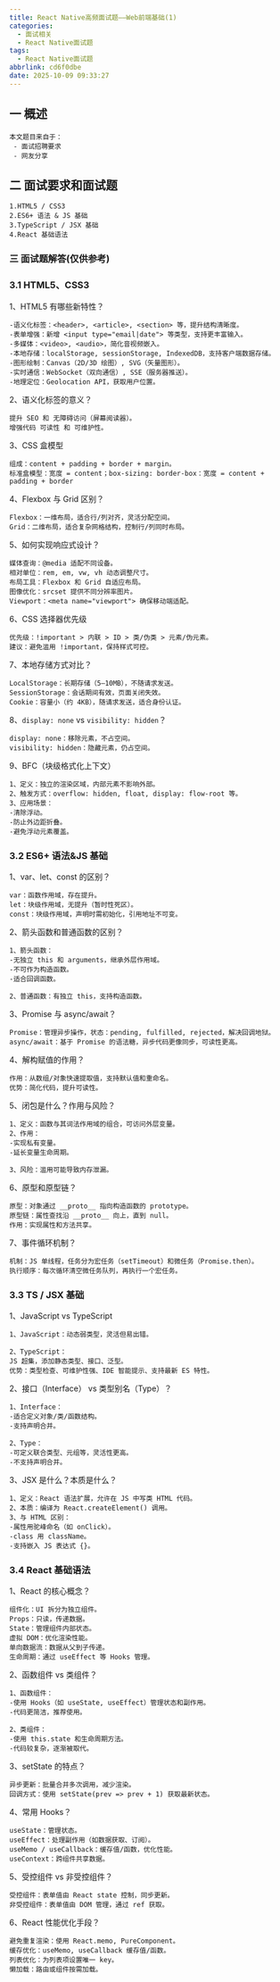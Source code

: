 ```yaml
---
title: React Native高频面试题——Web前端基础(1)
categories:
  - 面试相关
  - React Native面试题
tags:
  - React Native面试题
abbrlink: cd6f0dbe
date: 2025-10-09 09:33:27
---
```

## 一 概述

```
本文题目来自于：
 - 面试招聘要求
 - 网友分享
```

<!--more-->

## 二  面试要求和面试题

```
1.HTML5 / CSS3
2.ES6+ 语法 & JS 基础
3.TypeScript / JSX 基础
4.React 基础语法
```

### 三 面试题解答(仅供参考)

### 3.1 HTML5、CSS3

1、HTML5 有哪些新特性？

```
-语义化标签：<header>, <article>, <section> 等，提升结构清晰度。
-表单增强：新增 <input type="email|date"> 等类型，支持更丰富输入。
-多媒体：<video>, <audio>，简化音视频嵌入。
-本地存储：localStorage, sessionStorage, IndexedDB，支持客户端数据存储。
-图形绘制：Canvas（2D/3D 绘图）, SVG（矢量图形）。
-实时通信：WebSocket（双向通信）, SSE（服务器推送）。
-地理定位：Geolocation API，获取用户位置。
```

2、语义化标签的意义？

```
提升 SEO 和 无障碍访问（屏幕阅读器）。
增强代码 可读性 和 可维护性。
```

3、CSS 盒模型

```
组成：content + padding + border + margin。
标准盒模型：宽度 = content；box-sizing: border-box：宽度 = content + padding + border
```

4、Flexbox 与 Grid 区别？

```
Flexbox：一维布局，适合行/列对齐，灵活分配空间。
Grid：二维布局，适合复杂网格结构，控制行/列同时布局。
```

5、如何实现响应式设计？

```
媒体查询：@media 适配不同设备。
相对单位：rem, em, vw, vh 动态调整尺寸。
布局工具：Flexbox 和 Grid 自适应布局。
图像优化：srcset 提供不同分辨率图片。
Viewport：<meta name="viewport"> 确保移动端适配。
```

6、CSS 选择器优先级

```
优先级：!important > 内联 > ID > 类/伪类 > 元素/伪元素。
建议：避免滥用 !important，保持样式可控。
```

7、本地存储方式对比？

```
LocalStorage：长期存储（5–10MB），不随请求发送。
SessionStorage：会话期间有效，页面关闭失效。
Cookie：容量小（约 4KB），随请求发送，适合身份认证。
```

8、`display: none` vs `visibility: hidden`？

```
display: none：移除元素，不占空间。
visibility: hidden：隐藏元素，仍占空间。
```

9、BFC（块级格式化上下文）

```
1、定义：独立的渲染区域，内部元素不影响外部。
2、触发方式：overflow: hidden, float, display: flow-root 等。
3、应用场景：
-清除浮动。
-防止外边距折叠。
-避免浮动元素覆盖。
```

### 3.2 ES6+ 语法&JS 基础

1、var、let、const 的区别？

```
var：函数作用域，存在提升。
let：块级作用域，无提升（暂时性死区）。
const：块级作用域，声明时需初始化，引用地址不可变。
```

2、箭头函数和普通函数的区别？

```
1、箭头函数：
-无独立 this 和 arguments，继承外层作用域。
-不可作为构造函数。
-适合回调函数。

2、普通函数：有独立 this，支持构造函数。
```

3、Promise 与 async/await？

```
Promise：管理异步操作，状态：pending, fulfilled, rejected，解决回调地狱。
async/await：基于 Promise 的语法糖，异步代码更像同步，可读性更高。
```

4、解构赋值的作用？

```
作用：从数组/对象快速提取值，支持默认值和重命名。
优势：简化代码，提升可读性。
```
5、闭包是什么？作用与风险？

```
1、定义：函数与其词法作用域的组合，可访问外层变量。
2、作用：
-实现私有变量。
-延长变量生命周期。

3、风险：滥用可能导致内存泄漏。
```
6、原型和原型链？

```
原型：对象通过 __proto__ 指向构造函数的 prototype。
原型链：属性查找沿 __proto__ 向上，直到 null。
作用：实现属性和方法共享。
```

7、事件循环机制？

```
机制：JS 单线程，任务分为宏任务（setTimeout）和微任务（Promise.then）。
执行顺序：每次循环清空微任务队列，再执行一个宏任务。
```

### 3.3 TS / JSX 基础

1、JavaScript vs TypeScript

```
1、JavaScript：动态弱类型，灵活但易出错。

2、TypeScript：
JS 超集，添加静态类型、接口、泛型。
优势：类型检查、可维护性强、IDE 智能提示、支持最新 ES 特性。
```

2、接口（Interface） vs 类型别名（Type）？

```
1、Interface：
-适合定义对象/类/函数结构。
-支持声明合并。

2、Type：
-可定义联合类型、元组等，灵活性更高。
-不支持声明合并。
```

3、JSX 是什么？本质是什么？

```
1、定义：React 语法扩展，允许在 JS 中写类 HTML 代码。
2、本质：编译为 React.createElement() 调用。
3、与 HTML 区别：
-属性用驼峰命名（如 onClick）。
-class 用 className。
-支持嵌入 JS 表达式 {}。
```

### 3.4 React 基础语法

1、React 的核心概念？

```
组件化：UI 拆分为独立组件。
Props：只读，传递数据。
State：管理组件内部状态。
虚拟 DOM：优化渲染性能。
单向数据流：数据从父到子传递。
生命周期：通过 useEffect 等 Hooks 管理。
```

2、函数组件 vs 类组件？

```
1、函数组件：
-使用 Hooks（如 useState, useEffect）管理状态和副作用。
-代码更简洁，推荐使用。

2、类组件：
-使用 this.state 和生命周期方法。
-代码较复杂，逐渐被取代。
```

3、setState 的特点？

```
异步更新：批量合并多次调用，减少渲染。
回调方式：使用 setState(prev => prev + 1) 获取最新状态。
```

4、常用 Hooks？

```
useState：管理状态。
useEffect：处理副作用（如数据获取、订阅）。
useMemo / useCallback：缓存值/函数，优化性能。
useContext：跨组件共享数据。
```

5、受控组件 vs 非受控组件？

```
受控组件：表单值由 React state 控制，同步更新。
非受控组件：表单值由 DOM 管理，通过 ref 获取。
```

6、React 性能优化手段？

```
避免重复渲染：使用 React.memo, PureComponent。
缓存优化：useMemo, useCallback 缓存值/函数。
列表优化：为列表项设置唯一 key。
懒加载：路由或组件按需加载。
```

